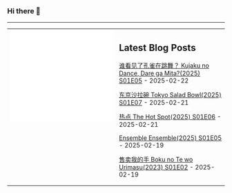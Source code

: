 ### Hi there 👋

<!--
**etng/etng** is a ✨ _special_ ✨ repository because its `README.md` (this file) appears on your GitHub profile.

Here are some ideas to get you started:

- 🔭 I’m currently working on ...
- 🌱 I’m currently learning ...
- 👯 I’m looking to collaborate on ...
- 🤔 I’m looking for help with ...
- 💬 Ask me about ...
- 📫 How to reach me: ...
- 😄 Pronouns: ...
- ⚡ Fun fact: ...
-->


---

<table>
<tr>
<td valign="top" width="50%">
<img src="metrics.svg" alt="Metric" />
</td>
<td valign="top" width="50%">

## Latest Blog Posts
<!-- blog start -->
[谁看见了孔雀在跳舞？ Kujaku no Dance, Dare ga Mita?(2025) S01E05](http://www.fanxinzhui.com/rr/2611#S01E05) - 2025-02-22

[东京沙拉碗 Tokyo Salad Bowl(2025) S01E07](http://www.fanxinzhui.com/rr/2600#S01E07) - 2025-02-21

[热点 The Hot Spot(2025) S01E06](http://www.fanxinzhui.com/rr/2607#S01E06) - 2025-02-21

[Ensemble Ensemble(2025) S01E05](http://www.fanxinzhui.com/rr/2609#S01E05) - 2025-02-19

[售卖我的手 Boku no Te wo Urimasu(2023) S01E02](http://www.fanxinzhui.com/rr/2614#S01E02) - 2025-02-19
<!-- blog end -->

</td></tr></table>

